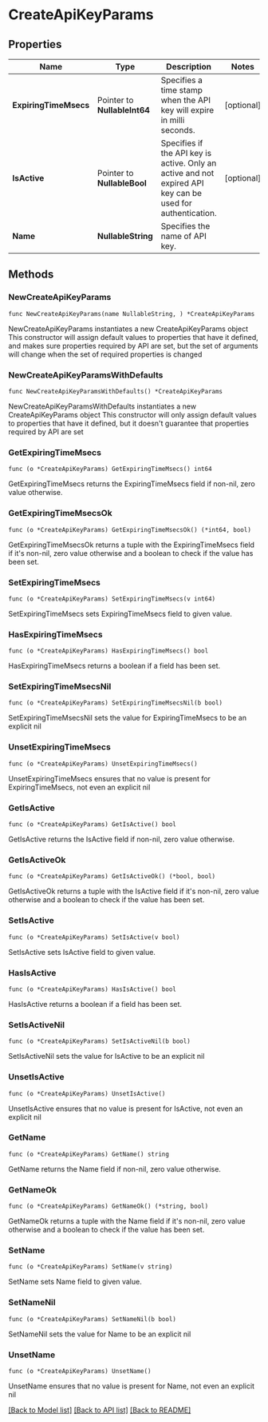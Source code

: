 # CreateApiKeyParams

## Properties

Name | Type | Description | Notes
------------ | ------------- | ------------- | -------------
**ExpiringTimeMsecs** | Pointer to **NullableInt64** | Specifies a time stamp when the API key will expire in milli seconds. | [optional] 
**IsActive** | Pointer to **NullableBool** | Specifies if the API key is active. Only an active and not expired API key can be used for authentication. | [optional] 
**Name** | **NullableString** | Specifies the name of API key. | 

## Methods

### NewCreateApiKeyParams

`func NewCreateApiKeyParams(name NullableString, ) *CreateApiKeyParams`

NewCreateApiKeyParams instantiates a new CreateApiKeyParams object
This constructor will assign default values to properties that have it defined,
and makes sure properties required by API are set, but the set of arguments
will change when the set of required properties is changed

### NewCreateApiKeyParamsWithDefaults

`func NewCreateApiKeyParamsWithDefaults() *CreateApiKeyParams`

NewCreateApiKeyParamsWithDefaults instantiates a new CreateApiKeyParams object
This constructor will only assign default values to properties that have it defined,
but it doesn't guarantee that properties required by API are set

### GetExpiringTimeMsecs

`func (o *CreateApiKeyParams) GetExpiringTimeMsecs() int64`

GetExpiringTimeMsecs returns the ExpiringTimeMsecs field if non-nil, zero value otherwise.

### GetExpiringTimeMsecsOk

`func (o *CreateApiKeyParams) GetExpiringTimeMsecsOk() (*int64, bool)`

GetExpiringTimeMsecsOk returns a tuple with the ExpiringTimeMsecs field if it's non-nil, zero value otherwise
and a boolean to check if the value has been set.

### SetExpiringTimeMsecs

`func (o *CreateApiKeyParams) SetExpiringTimeMsecs(v int64)`

SetExpiringTimeMsecs sets ExpiringTimeMsecs field to given value.

### HasExpiringTimeMsecs

`func (o *CreateApiKeyParams) HasExpiringTimeMsecs() bool`

HasExpiringTimeMsecs returns a boolean if a field has been set.

### SetExpiringTimeMsecsNil

`func (o *CreateApiKeyParams) SetExpiringTimeMsecsNil(b bool)`

 SetExpiringTimeMsecsNil sets the value for ExpiringTimeMsecs to be an explicit nil

### UnsetExpiringTimeMsecs
`func (o *CreateApiKeyParams) UnsetExpiringTimeMsecs()`

UnsetExpiringTimeMsecs ensures that no value is present for ExpiringTimeMsecs, not even an explicit nil
### GetIsActive

`func (o *CreateApiKeyParams) GetIsActive() bool`

GetIsActive returns the IsActive field if non-nil, zero value otherwise.

### GetIsActiveOk

`func (o *CreateApiKeyParams) GetIsActiveOk() (*bool, bool)`

GetIsActiveOk returns a tuple with the IsActive field if it's non-nil, zero value otherwise
and a boolean to check if the value has been set.

### SetIsActive

`func (o *CreateApiKeyParams) SetIsActive(v bool)`

SetIsActive sets IsActive field to given value.

### HasIsActive

`func (o *CreateApiKeyParams) HasIsActive() bool`

HasIsActive returns a boolean if a field has been set.

### SetIsActiveNil

`func (o *CreateApiKeyParams) SetIsActiveNil(b bool)`

 SetIsActiveNil sets the value for IsActive to be an explicit nil

### UnsetIsActive
`func (o *CreateApiKeyParams) UnsetIsActive()`

UnsetIsActive ensures that no value is present for IsActive, not even an explicit nil
### GetName

`func (o *CreateApiKeyParams) GetName() string`

GetName returns the Name field if non-nil, zero value otherwise.

### GetNameOk

`func (o *CreateApiKeyParams) GetNameOk() (*string, bool)`

GetNameOk returns a tuple with the Name field if it's non-nil, zero value otherwise
and a boolean to check if the value has been set.

### SetName

`func (o *CreateApiKeyParams) SetName(v string)`

SetName sets Name field to given value.


### SetNameNil

`func (o *CreateApiKeyParams) SetNameNil(b bool)`

 SetNameNil sets the value for Name to be an explicit nil

### UnsetName
`func (o *CreateApiKeyParams) UnsetName()`

UnsetName ensures that no value is present for Name, not even an explicit nil

[[Back to Model list]](../README.md#documentation-for-models) [[Back to API list]](../README.md#documentation-for-api-endpoints) [[Back to README]](../README.md)


